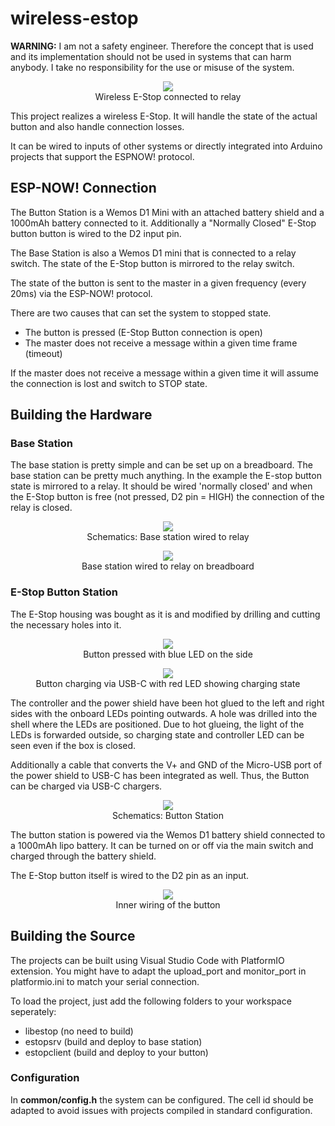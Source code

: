# wireless-estop
**WARNING:** I am not a safety engineer. Therefore the concept that is used and its implementation should not be used in systems that can harm anybody. I take no responsibility for the use or misuse of the system. 

<p align="center">
<img src="./doc/gif/estop_relay.gif" /><br />
Wireless E-Stop connected to relay</p>

This project realizes a wireless E-Stop. It will handle the state of the actual button and also handle connection losses. 

It can be wired to inputs of other systems or directly integrated into Arduino projects that support the ESPNOW! protocol. 

## ESP-NOW! Connection
The Button Station is a Wemos D1 Mini with an attached battery shield and a 1000mAh battery connected to it. Additionally a "Normally Closed" E-Stop button button is wired to the D2 input pin. 

The Base Station is also a Wemos D1 mini that is connected to a relay switch. The state of the E-Stop button is mirrored to the relay switch. 

The state of the button is sent to the master in a given frequency (every 20ms) via the ESP-NOW! protocol. 

There are two causes that can set the system to stopped state. 
 * The button is pressed (E-Stop Button connection is open)
 * The master does not receive a message within a given time frame (timeout)

If the master does not receive a message within a given time it will assume the connection is lost and switch to STOP state. 

## Building the Hardware
### Base Station
The base station is pretty simple and can be set up on a breadboard.
The base station can be pretty much anything. In the example the E-stop button state is mirrored to a relay. It should be wired 'normally closed' and when the E-Stop button is free (not pressed, D2 pin = HIGH) the connection of the relay is closed. 

<p align="center">
<img src="./doc/fritzing/wireless-estop-base.svg" /><br/>
Schematics: Base station wired to relay
</p>
<p align="center">
<img src="./doc/img/base_station_relay.jpg" /><br/>
Base station wired to relay on breadboard</p> 

### E-Stop Button Station
The E-Stop housing was bought as it is and modified by drilling and cutting the necessary holes into it. 

<p align="center">
<img src="./doc/img/button_pressed.jpg" /><br/>
Button pressed with blue LED on the side</p>

<p align="center">
<img src="./doc/img/button_charging.jpg" /><br/>
Button charging via USB-C with red LED showing charging state</p>

The controller and the power shield have been hot glued to the left and right sides with the onboard LEDs pointing outwards. A hole was drilled into the shell where the LEDs are positioned. Due to hot glueing, the light of the LEDs is forwarded outside, so charging state and controller LED can be seen even if the box is closed. 

Additionally a cable that converts the V+ and GND of the Micro-USB port of the power shield to USB-C has been integrated as well. Thus, the Button can be charged via USB-C chargers. 


<p align="center">
<img src="./doc/fritzing/wireless-estop-button.svg" /><br/>
Schematics: Button Station</p>

The button station is powered via the Wemos D1 battery shield connected to a 1000mAh lipo battery. It can be turned on or off via the main switch and charged through the battery shield. 

The E-Stop button itself is wired to the D2 pin as an input. 

<p align="center">
<img src="./doc/img/button_open.jpg" /><br/>
Inner wiring of the button</p>


## Building the Source
The projects can be built using Visual Studio Code with PlatformIO extension. 
You might have to adapt the upload_port and monitor_port in platformio.ini to match your serial connection. 

To load the project, just add the following folders to your workspace seperately: 
 - libestop (no need to build)
 - estopsrv (build and deploy to base station)
 - estopclient (build and deploy to your button)

### Configuration
In **common/config.h** the system can be configured. The cell id should be adapted to avoid issues with projects compiled in standard configuration. 
